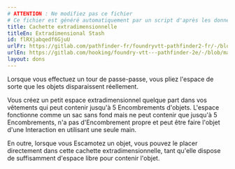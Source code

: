 ```yaml
---
# ATTENTION : Ne modifiez pas ce fichier
# Ce fichier est généré automatiquement par un script d'après les données du module Foundry VTT officiel et de sa traduction
title: Cachette extradimensionnelle
titleEn: Extradimensional Stash
id: flRXjabqedf6GjuU
urlFr: https://gitlab.com/pathfinder-fr/foundryvtt-pathfinder2-fr/-/blob/master/data/feats/flRXjabqedf6GjuU.htm
urlEn: https://gitlab.com/hooking/foundry-vtt---pathfinder-2e/-/blob/master/packs/data/feats.db/extradimensional-stash.json
layout: dons
---
```

Lorsque vous effectuez un tour de passe-passe, vous pliez l'espace de sorte que les objets disparaissent réellement.

Vous créez un petit espace extradimensionnel quelque part dans vos vêtements qui peut contenir jusqu'à 5 Encombrements d'objets. L'espace fonctionne comme un sac sans fond mais ne peut contenir que jusqu'à 5 Encombrements, n'a pas d'Encombrement propre et peut être faire l'objet d'une Interaction en utilisant une seule main.

En outre, lorsque vous Escamotez un objet, vous pouvez le placer directement dans cette cachette extradimensionnelle, tant qu'elle dispose de suffisamment d'espace libre pour contenir l'objet.
